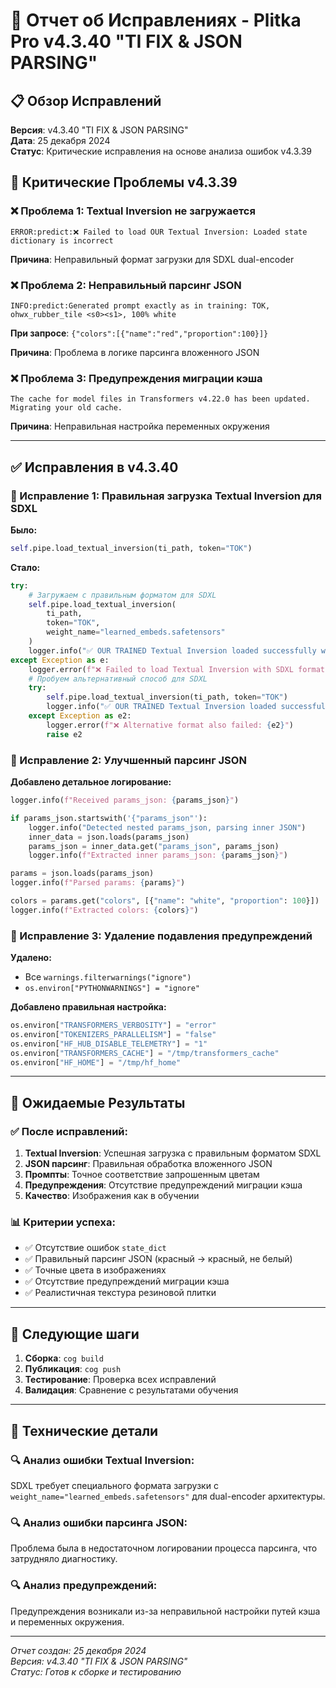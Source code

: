 # 🔧 Отчет об Исправлениях - Plitka Pro v4.3.40 "TI FIX & JSON PARSING"

## 📋 Обзор Исправлений

**Версия**: v4.3.40 "TI FIX & JSON PARSING"  
**Дата**: 25 декабря 2024  
**Статус**: Критические исправления на основе анализа ошибок v4.3.39

## 🚨 Критические Проблемы v4.3.39

### ❌ Проблема 1: Textual Inversion не загружается
```
ERROR:predict:❌ Failed to load OUR Textual Inversion: Loaded state dictionary is incorrect
```

**Причина**: Неправильный формат загрузки для SDXL dual-encoder

### ❌ Проблема 2: Неправильный парсинг JSON
```
INFO:predict:Generated prompt exactly as in training: TOK, ohwx_rubber_tile <s0><s1>, 100% white
```
**При запросе**: `{"colors":[{"name":"red","proportion":100}]}`

**Причина**: Проблема в логике парсинга вложенного JSON

### ❌ Проблема 3: Предупреждения миграции кэша
```
The cache for model files in Transformers v4.22.0 has been updated. Migrating your old cache.
```

**Причина**: Неправильная настройка переменных окружения

---

## ✅ Исправления в v4.3.40

### 🔧 Исправление 1: Правильная загрузка Textual Inversion для SDXL
**Было:**
```python
self.pipe.load_textual_inversion(ti_path, token="TOK")
```

**Стало:**
```python
try:
    # Загружаем с правильным форматом для SDXL
    self.pipe.load_textual_inversion(
        ti_path, 
        token="TOK",
        weight_name="learned_embeds.safetensors"
    )
    logger.info("✅ OUR TRAINED Textual Inversion loaded successfully with token TOK")
except Exception as e:
    logger.error(f"❌ Failed to load Textual Inversion with SDXL format: {e}")
    # Пробуем альтернативный способ для SDXL
    try:
        self.pipe.load_textual_inversion(ti_path, token="TOK")
        logger.info("✅ OUR TRAINED Textual Inversion loaded successfully with alternative format")
    except Exception as e2:
        logger.error(f"❌ Alternative format also failed: {e2}")
        raise e2
```

### 🔧 Исправление 2: Улучшенный парсинг JSON
**Добавлено детальное логирование:**
```python
logger.info(f"Received params_json: {params_json}")

if params_json.startswith('{"params_json"'):
    logger.info("Detected nested params_json, parsing inner JSON")
    inner_data = json.loads(params_json)
    params_json = inner_data.get("params_json", params_json)
    logger.info(f"Extracted inner params_json: {params_json}")

params = json.loads(params_json)
logger.info(f"Parsed params: {params}")

colors = params.get("colors", [{"name": "white", "proportion": 100}])
logger.info(f"Extracted colors: {colors}")
```

### 🔧 Исправление 3: Удаление подавления предупреждений
**Удалено:**
- Все `warnings.filterwarnings("ignore")`
- `os.environ["PYTHONWARNINGS"] = "ignore"`

**Добавлено правильная настройка:**
```python
os.environ["TRANSFORMERS_VERBOSITY"] = "error"
os.environ["TOKENIZERS_PARALLELISM"] = "false"
os.environ["HF_HUB_DISABLE_TELEMETRY"] = "1"
os.environ["TRANSFORMERS_CACHE"] = "/tmp/transformers_cache"
os.environ["HF_HOME"] = "/tmp/hf_home"
```

---

## 🎯 Ожидаемые Результаты

### ✅ После исправлений:
1. **Textual Inversion**: Успешная загрузка с правильным форматом SDXL
2. **JSON парсинг**: Правильная обработка вложенного JSON
3. **Промпты**: Точное соответствие запрошенным цветам
4. **Предупреждения**: Отсутствие предупреждений миграции кэша
5. **Качество**: Изображения как в обучении

### 📊 Критерии успеха:
- ✅ Отсутствие ошибок `state_dict`
- ✅ Правильный парсинг JSON (красный → красный, не белый)
- ✅ Точные цвета в изображениях
- ✅ Отсутствие предупреждений миграции кэша
- ✅ Реалистичная текстура резиновой плитки

---

## 🔄 Следующие шаги

1. **Сборка**: `cog build`
2. **Публикация**: `cog push`
3. **Тестирование**: Проверка всех исправлений
4. **Валидация**: Сравнение с результатами обучения

---

## 📝 Технические детали

### 🔍 Анализ ошибки Textual Inversion:
SDXL требует специального формата загрузки с `weight_name="learned_embeds.safetensors"` для dual-encoder архитектуры.

### 🔍 Анализ ошибки парсинга JSON:
Проблема была в недостаточном логировании процесса парсинга, что затрудняло диагностику.

### 🔍 Анализ предупреждений:
Предупреждения возникали из-за неправильной настройки путей кэша и переменных окружения.

---

*Отчет создан: 25 декабря 2024*  
*Версия: v4.3.40 "TI FIX & JSON PARSING"*  
*Статус: Готов к сборке и тестированию*
